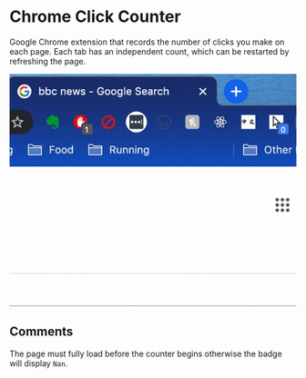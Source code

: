 # Chrome Click Counter

Google Chrome extension that records the number of clicks you make on each page. Each tab has an independent count, which can be restarted
by refreshing the page.

![Demo](demo.gif)

## Comments

The page must fully load before the counter begins otherwise the badge will display `Nan`.
